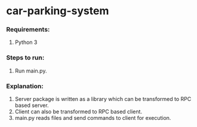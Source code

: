 # car-parking-system


### Requirements: 
1. Python 3

### Steps to run:
1. Run main.py.

### Explanation:
1. Server package is written as a library which can be transformed to RPC based server.
2. Client can also be transformed to RPC based client.
3. main.py reads files and send commands to client for execution.
